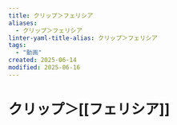 ```yaml
---
title: クリップ＞フェリシア
aliases:
  - クリップ＞フェリシア
linter-yaml-title-alias: クリップ＞フェリシア
tags:
  - "動画"
created: 2025-06-14
modified: 2025-06-16
---
```


# クリップ＞[[フェリシア]]
